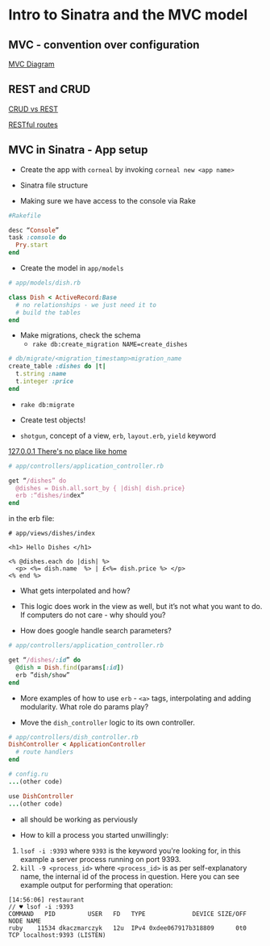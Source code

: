 # Intro to Sinatra and the MVC model

## MVC - convention over configuration

[MVC Diagram](http://kriscroes.github.io/images/blog1/mvc.png)

## REST and CRUD

[CRUD vs REST](https://image.slidesharecdn.com/restvssoap-130104080511-phpapp01/95/rest-vs-soap-40-638.jpg?cb=1357286773)

[RESTful routes](https://i.imgur.com/omvB7JJ.png)

## MVC in Sinatra - App setup

* Create the app with `corneal` by invoking `corneal new <app name>`

* Sinatra file structure

* Making sure we have access to the console via Rake
```ruby
#Rakefile

desc “Console”
task :console do
  Pry.start
end
```

* Create the model in `app/models`

```ruby
# app/models/dish.rb

class Dish < ActiveRecord:Base
  # no relationships - we just need it to
  # build the tables
end
```

* Make migrations, check the schema
  * `rake db:create_migration NAME=create_dishes`

```ruby
# db/migrate/<migration_timestamp>migration_name
create_table :dishes do |t|
  t.string :name
  t.integer :price
end
```

  * `rake db:migrate`

* Create test objects!

* `shotgun`, concept of a view, `erb`, `layout.erb`, `yield` keyword

[127.0.0.1 There's no place like home](https://i.ytimg.com/vi/A_aw84mQNZE/maxresdefault.jpg)

```ruby
# app/controllers/application_controller.rb

get “/dishes” do
  @dishes = Dish.all.sort_by { |dish| dish.price}
  erb :“dishes/index”
end
```

in the erb file:
```erb
# app/views/dishes/index 

<h1> Hello Dishes </h1>

<% @dishes.each do |dish| %>
  <p> <%= dish.name  %> | £<%= dish.price %> </p>
<% end %>
```

* What gets interpolated and how?

* This logic does work in the view as well, but it’s not what you want to do. If computers do not care - why should you?

* How does google handle search parameters?

```ruby
# app/controllers/application_controller.rb

get “/dishes/:id” do
  @dish = Dish.find(params[:id])
  erb ”dish/show”
end
```

* More examples of how to use `erb` - `<a>` tags, interpolating and adding modularity. What role do params play?

* Move the `dish_controller` logic to its own controller.

```ruby
# app/controllers/dish_controller.rb
DishController < ApplicationController
  # route handlers
end
```

```ruby
# config.ru
...(other code)

use DishController
...(other code)
```

* all should be working as perviously

* How to kill a process you started unwillingly:

1. `lsof -i :9393` where `9393` is the keyword you're looking for, in this example a server process running on port 9393.
2. `kill -9 <process_id>` where `<process_id>` is as per self-explanatory name, the internal id of the process in question. Here you can see example output for performing that operation:

```
[14:56:06] restaurant
// ♥ lsof -i :9393
COMMAND   PID         USER   FD   TYPE             DEVICE SIZE/OFF NODE NAME
ruby    11534 dkaczmarczyk   12u  IPv4 0xdee067917b318809      0t0  TCP localhost:9393 (LISTEN)
```

